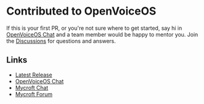 # Contributed to OpenVoiceOS

If this is your first PR, or you're not sure where to get started,
say hi in [OpenVoiceOS Chat](https://matrix.to/#/!XFpdtmgyCoPDxOMPpH:matrix.org?via=matrix.org) and a team member would be happy to mentor you.
Join the [Discussions](https://github.com/OpenVoiceOS/OpenVoiceOS/discussions) for questions and answers.

## Links
* [Latest Release](https://github.com/OpenVoiceOS/ovos-core/releases)
* [OpenVoiceOS Chat](https://matrix.to/#/!XFpdtmgyCoPDxOMPpH:matrix.org?via=matrix.org)
* [Mycroft Chat](https://chat.mycroft.ai)
* [Mycroft Forum](https://community.mycroft.ai)
